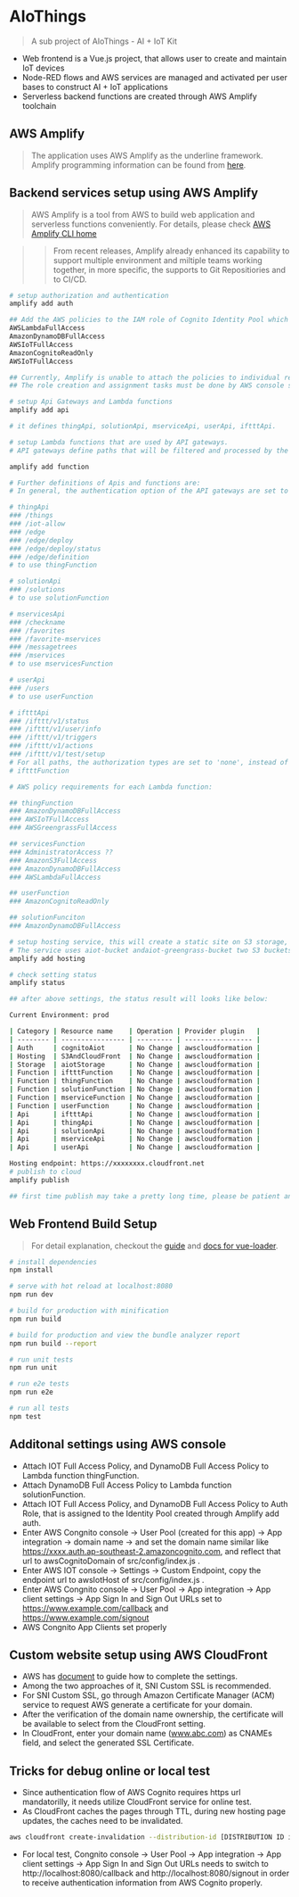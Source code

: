 # AIoThings

> A sub project of AIoThings - AI + IoT Kit 
* Web frontend is a Vue.js project, that allows user to create and maintain IoT devices
* Node-RED flows and AWS services are managed and activated per user bases to construct AI + IoT applications
* Serverless backend functions are created through AWS Amplify toolchain

## AWS Amplify

> The application uses AWS Amplify as the underline framework.
> Amplify programming information can be found from [here](https://aws-amplify.github.io/docs/js/start).

## Backend services setup using AWS Amplify 

> AWS Amplify is a tool from AWS to build web application and serverless functions conveniently.
> For details, please check [AWS Amplify CLI home](https://github.com/aws-amplify/amplify-cli)

>> From recent releases, Amplify already enhanced its capability to support multiple environment and miltiple teams working together, in more specific, the supports to Git Repositiories and to CI/CD.
 
``` bash
# setup authorization and authentication
amplify add auth

## Add the AWS policies to the IAM role of Cognito Identity Pool which is used by the User Pool created:
AWSLambdaFullAccess
AmazonDynamoDBFullAccess
AWSIoTFullAccess
AmazonCognitoReadOnly
AWSIoTFullAccess

## Currently, Amplify is unable to attach the policies to individual resources through CLI, and a convinient trick can be to define a common AWS Role with attached pollicies sufficient enough to use the resources. 
## The role creation and assignment tasks must be done by AWS console separately. And the side-effect of the works, actions of removing a resource may be failed, if the role is used by other resources as well.

# setup Api Gateways and Lambda functions
amplify add api

# it defines thingApi, solutionApi, mserviceApi, userApi, iftttApi.

# setup Lambda functions that are used by API gateways. 
# API gateways define paths that will be filtered and processed by the corresponding Lambda functions.

amplify add function

# Further definitions of Apis and functions are:
# In general, the authentication option of the API gateways are set to AWS_IAM, unless otherwise sepecified.

# thingApi
### /things
### /iot-allow 
### /edge 
### /edge/deploy 
### /edge/deploy/status 
### /edge/definition 
# to use thingFunction

# solutionApi
### /solutions
# to use solutionFunction

# mservicesApi
### /checkname 
### /favorites 
### /favorite-mservices 
### /messagetrees 
### /mservices 
# to use mservicesFunction 

# userApi
### /users 
# to use userFunction

# iftttApi
### /ifttt/v1/status 
### /ifttt/v1/user/info 
### /ifttt/v1/triggers 
### /ifttt/v1/actions 
### /ifttt/v1/test/setup
# For all paths, the authorization types are set to 'none', instead of AWS_IAM
# iftttFunction

# AWS policy requirements for each Lambda function:

## thingFunction
### AmazonDynamoDBFullAccess
### AWSIoTFullAccess
### AWSGreengrassFullAccess

## servicesFunction
### AdministratorAccess ??
### AmazonS3FullAccess
### AmazonDynamoDBFullAccess
### AWSLambdaFullAccess

## userFunction
### AmazonCognitoReadOnly

## solutionFunciton
### AmazonDynamoDBFullAccess

# setup hosting service, this will create a static site on S3 storage, and a CloudFront HTTPS secured url too
# The service uses aiot-bucket andaiot-greengrass-bucket two S3 buckets.
amplify add hosting

# check setting status
amplify status

## after above settings, the status result will looks like below:

Current Environment: prod

| Category | Resource name    | Operation | Provider plugin   |
| -------- | ---------------- | --------- | ----------------- |
| Auth     | cognitoAiot      | No Change | awscloudformation |
| Hosting  | S3AndCloudFront  | No Change | awscloudformation |
| Storage  | aiotStorage      | No Change | awscloudformation |
| Function | iftttFunction    | No Change | awscloudformation |
| Function | thingFunction    | No Change | awscloudformation |
| Function | solutionFunction | No Change | awscloudformation |
| Function | mserviceFunction | No Change | awscloudformation |
| Function | userFunction     | No Change | awscloudformation |
| Api      | iftttApi         | No Change | awscloudformation |
| Api      | thingApi         | No Change | awscloudformation |
| Api      | solutionApi      | No Change | awscloudformation |
| Api      | mserviceApi      | No Change | awscloudformation |
| Api      | userApi          | No Change | awscloudformation |

Hosting endpoint: https://xxxxxxxx.cloudfront.net
# publish to cloud
amplify publish

## first time publish may take a pretty long time, please be patient and wait for its completion.
```

## Web Frontend Build Setup

> For detail explanation, checkout the [guide](http://vuejs-templates.github.io/webpack/) and [docs for vue-loader](http://vuejs.github.io/vue-loader).

``` bash
# install dependencies
npm install

# serve with hot reload at localhost:8080
npm run dev

# build for production with minification
npm run build

# build for production and view the bundle analyzer report
npm run build --report

# run unit tests
npm run unit

# run e2e tests
npm run e2e

# run all tests
npm test
```

## Additonal settings using AWS console

* Attach IOT Full Access Policy, and DynamoDB Full Access Policy to Lambda function thingFunction.
* Attach DynamoDB Full Access Policy to Lambda function solutionFunction.
* Attach IOT Full Access Policy, and DynamoDB Full Access Policy to Auth Role, that is assigned to the Identity Pool created through Amplify add auth. 
* Enter AWS Congnito console -> User Pool (created for this app) -> App integration -> domain name -> and set the domain name similar like 
https://xxxx.auth.ap-southeast-2.amazoncognito.com, and reflect that url to awsCognitoDomain of src/config/index.js .
* Enter AWS IOT console -> Settings -> Custom Endpoint, copy the endpoint url to awsIotHost of src/config/index.js .
* Enter AWS Congnito console -> User Pool -> App integration -> App client settings -> App Sign In and Sign Out URLs set to https://www.example.com/callback and https://www.example.com/signout
* AWS Congnito App Clients set properly

## Custom website setup using AWS CloudFront

* AWS has [document](https://aws.amazon.com/cloudfront/custom-ssl-domains/) to guide how to complete the settings. 
* Among the two approaches of it, SNI Custom SSL is recommended.
* For SNI Custom SSL, go through Amazon Certificate Manager (ACM) service to request AWS generate a certificate for your domain.
* After the verification of the domain name ownership, the certificate will be available to select from the CloudFront setting.
* In CloudFront, enter your domain name (www.abc.com) as CNAMEs field, and select the generated SSL Certificate.

## Tricks for debug online or local test

* Since authentication flow of AWS Cognito requires https url mandatorilly, it needs utilize CloudFront service for online test.
* As CloudFront caches the pages through TTL, during new hosting page updates, the caches need to be invalidated.
``` bash
aws cloudfront create-invalidation --distribution-id [DISTRIBUTION ID in CloudFront] --paths "/*"
```

* For local test, Congnito console -> User Pool -> App integration -> App client settings -> App Sign In and Sign Out URLs needs to switch to http://localhost:8080/callback and http://localhost:8080/signout in order to receive authentication information from AWS Cognito properly.

